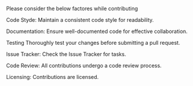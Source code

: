 Please consider the below factores while contributing

Code Styde:
Maintain a consistent code style for readability.

Documentation:
Ensure well-documented code for effective collaboration.

Testing
Thoroughly test your changes before submitting a pull request.

Issue Tracker:
Check the Issue Tracker for tasks.

Code Review:
All contributions undergo a code review process.

Licensing:
Contributions are licensed.
